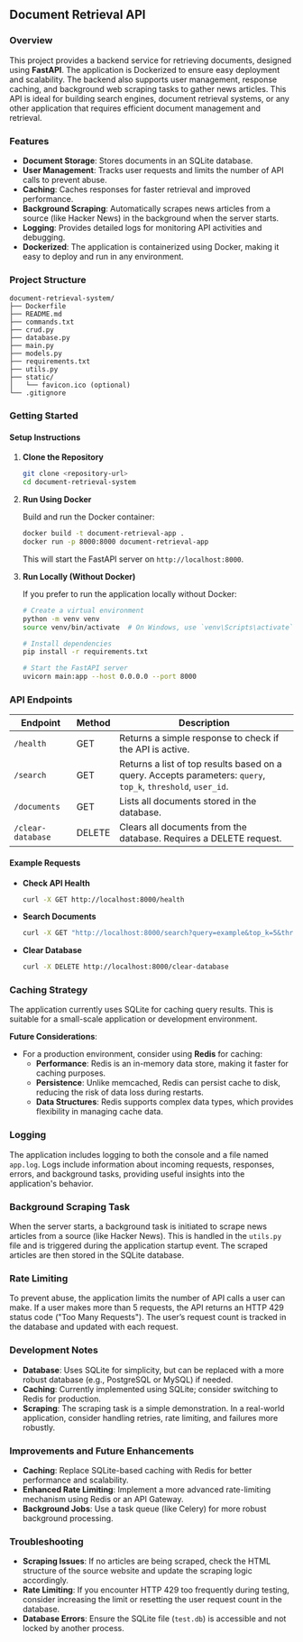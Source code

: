 
## Document Retrieval API

### Overview

This project provides a backend service for retrieving documents, designed using **FastAPI**. The application is Dockerized to ensure easy deployment and scalability. The backend also supports user management, response caching, and background web scraping tasks to gather news articles. This API is ideal for building search engines, document retrieval systems, or any other application that requires efficient document management and retrieval.

### Features

- **Document Storage**: Stores documents in an SQLite database.
- **User Management**: Tracks user requests and limits the number of API calls to prevent abuse.
- **Caching**: Caches responses for faster retrieval and improved performance.
- **Background Scraping**: Automatically scrapes news articles from a source (like Hacker News) in the background when the server starts.
- **Logging**: Provides detailed logs for monitoring API activities and debugging.
- **Dockerized**: The application is containerized using Docker, making it easy to deploy and run in any environment.

### Project Structure

```
document-retrieval-system/
├── Dockerfile
├── README.md
├── commands.txt
├── crud.py
├── database.py
├── main.py
├── models.py
├── requirements.txt
├── utils.py
├── static/
│   └── favicon.ico (optional)
└── .gitignore
```

### Getting Started

#### Setup Instructions

1. **Clone the Repository**

   ```bash
   git clone <repository-url>
   cd document-retrieval-system
   ```

2. **Run Using Docker**

   Build and run the Docker container:

   ```bash
   docker build -t document-retrieval-app .
   docker run -p 8000:8000 document-retrieval-app
   ```

   This will start the FastAPI server on `http://localhost:8000`.

3. **Run Locally (Without Docker)**

   If you prefer to run the application locally without Docker:

   ```bash
   # Create a virtual environment
   python -m venv venv
   source venv/bin/activate  # On Windows, use `venv\Scripts\activate`

   # Install dependencies
   pip install -r requirements.txt

   # Start the FastAPI server
   uvicorn main:app --host 0.0.0.0 --port 8000
   ```

### API Endpoints

| Endpoint             | Method | Description                                                                                       |
|----------------------|--------|---------------------------------------------------------------------------------------------------|
| `/health`            | GET    | Returns a simple response to check if the API is active.                                           |
| `/search`            | GET    | Returns a list of top results based on a query. Accepts parameters: `query`, `top_k`, `threshold`, `user_id`. |
| `/documents`         | GET    | Lists all documents stored in the database.                                                        |
| `/clear-database`    | DELETE | Clears all documents from the database. Requires a DELETE request.                                 |

#### Example Requests

- **Check API Health**

  ```bash
  curl -X GET http://localhost:8000/health
  ```

- **Search Documents**

  ```bash
  curl -X GET "http://localhost:8000/search?query=example&top_k=5&threshold=0.5&user_id=testuser"
  ```

- **Clear Database**

  ```bash
  curl -X DELETE http://localhost:8000/clear-database
  ```

### Caching Strategy

The application currently uses SQLite for caching query results. This is suitable for a small-scale application or development environment. 

**Future Considerations**:
- For a production environment, consider using **Redis** for caching:
  - **Performance**: Redis is an in-memory data store, making it faster for caching purposes.
  - **Persistence**: Unlike memcached, Redis can persist cache to disk, reducing the risk of data loss during restarts.
  - **Data Structures**: Redis supports complex data types, which provides flexibility in managing cache data.

### Logging

The application includes logging to both the console and a file named `app.log`. Logs include information about incoming requests, responses, errors, and background tasks, providing useful insights into the application's behavior.

### Background Scraping Task

When the server starts, a background task is initiated to scrape news articles from a source (like Hacker News). This is handled in the `utils.py` file and is triggered during the application startup event. The scraped articles are then stored in the SQLite database.

### Rate Limiting

To prevent abuse, the application limits the number of API calls a user can make. If a user makes more than 5 requests, the API returns an HTTP 429 status code ("Too Many Requests"). The user’s request count is tracked in the database and updated with each request.

### Development Notes

- **Database**: Uses SQLite for simplicity, but can be replaced with a more robust database (e.g., PostgreSQL or MySQL) if needed.
- **Caching**: Currently implemented using SQLite; consider switching to Redis for production.
- **Scraping**: The scraping task is a simple demonstration. In a real-world application, consider handling retries, rate limiting, and failures more robustly.

### Improvements and Future Enhancements

- **Caching**: Replace SQLite-based caching with Redis for better performance and scalability.
- **Enhanced Rate Limiting**: Implement a more advanced rate-limiting mechanism using Redis or an API Gateway.
- **Background Jobs**: Use a task queue (like Celery) for more robust background processing.

### Troubleshooting

- **Scraping Issues**: If no articles are being scraped, check the HTML structure of the source website and update the scraping logic accordingly.
- **Rate Limiting**: If you encounter HTTP 429 too frequently during testing, consider increasing the limit or resetting the user request count in the database.
- **Database Errors**: Ensure the SQLite file (`test.db`) is accessible and not locked by another process.

